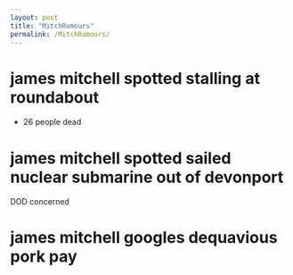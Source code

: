 ```yaml
---
layout: post
title: "MitchRumours"
permalink: /MitchRumours/
---
```



# james mitchell spotted stalling at roundabout
- 26 people dead

# james mitchell spotted sailed nuclear submarine out of devonport
DOD concerned

# james mitchell googles dequavious pork pay
